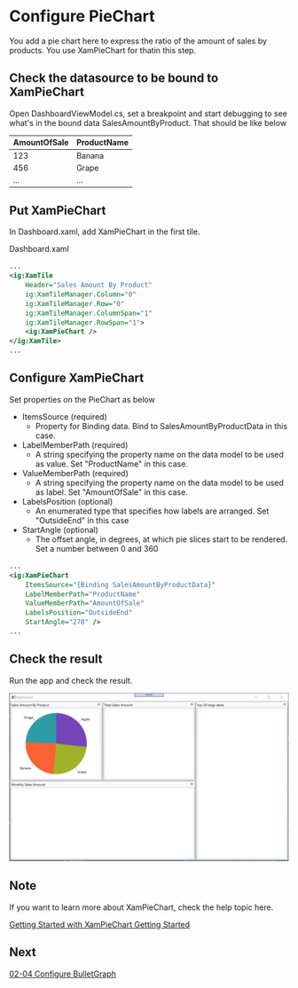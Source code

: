 # Configure PieChart

You add a pie chart here to express the ratio of the amount of sales by products. You use XamPieChart for thatin this step.

## Check the datasource to be bound to XamPieChart

Open DashboardViewModel.cs, set a breakpoint and start debugging to see what's in the bound data SalesAmountByProduct. That should be like below 

| AmountOfSale | ProductName |
----|---- 
| 123 | Banana |
| 456 | Grape |
| ... | ... |

## Put XamPieChart

In Dashboard.xaml, add XamPieChart in the first tile.

Dashboard.xaml

```xml
...
<ig:XamTile
    Header="Sales Amount By Product"
    ig:XamTileManager.Column="0"
    ig:XamTileManager.Row="0" 
    ig:XamTileManager.ColumnSpan="1"
    ig:XamTileManager.RowSpan="1">
    <ig:XamPieChart />
</ig:XamTile>
...
```

## Configure XamPieChart

Set properties on the PieChart as below

- ItemsSource (required)
    - Property for Binding data. Bind to SalesAmountByProductData in this case.
- LabelMemberPath (required)
    - A string specifying the property name on the data model to be used as value. Set "ProductName" in this case.
- ValueMemberPath (required)
    - A string specifying the property name on the data model to be used as label. Set "AmountOfSale" in this case.
- LabelsPosition (optional)
    - An enumerated type that specifies how labels are arranged. Set "OutsideEnd" in this case
- StartAngle (optional)
    - The offset angle, in degrees, at which pie slices start to be rendered. Set a number between 0 and 360

```xml
...
<ig:XamPieChart 
    ItemsSource="{Binding SalesAmountByProductData}" 
    LabelMemberPath="ProductName" 
    ValueMemberPath="AmountOfSale"
    LabelsPosition="OutsideEnd" 
    StartAngle="270" />
...
```

## Check the result

Run the app and check the result.

![](../assets/03-03-01.png)

## Note

If you want to learn more about XamPieChart, check the help topic here.

[Getting Started with XamPieChart
Getting Started](https://www.infragistics.com/help/wpf/piechart-getting-started-with-piechart)

## Next
[02-04 Configure BulletGraph](02-04-Configure-BulletGraph.md)
